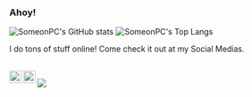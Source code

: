 ### Ahoy!

![SomeonPC's GitHub stats](https://github-readme-stats.vercel.app/api?username=SomeonPC&theme=midnight-purple&show_icons=true)
![SomeonPC's Top Langs](https://github-readme-stats.vercel.app/api/top-langs/?username=SomeonPC&theme=midnight-purple)

I do tons of stuff online! Come check it out at my Social Medias.

</br>
<a href="https://discord.gg/XTW52Kt">
  <img align="left" alt="SomeonPC's Discord" width="22px" src="https://raw.githubusercontent.com/peterthehan/peterthehan/master/assets/discord.svg" />
</a>
<a href="https://twitter.com/SomeonPC">
  <img align="left" alt="SomeonPC | Twitter" width="22px" src="https://raw.githubusercontent.com/peterthehan/peterthehan/master/assets/twitter.svg" />
</a>

![](https://visitor-badge.glitch.me/badge?page_id=SomeonPC.SomeonPC)

